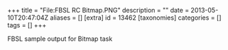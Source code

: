 +++
title = "File:FBSL RC Bitmap.PNG"
description = ""
date = 2013-05-10T20:47:04Z
aliases = []
[extra]
id = 13462
[taxonomies]
categories = []
tags = []
+++

FBSL sample output for Bitmap task
